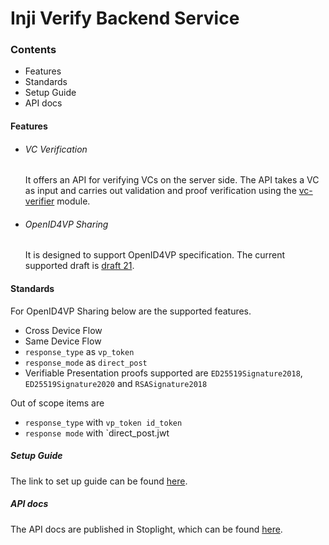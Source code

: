 # Inji Verify Backend Service

### Contents
* Features
* Standards
* Setup Guide
* API docs


#### Features
* ###### VC Verification
  It offers an API for verifying VCs on the server side. The API takes a VC as input and carries out validation and proof verification using the [vc-verifier](https://github.com/mosip/vc-verifier/tree/master/vc-verifier/kotlin) module.

* ###### OpenID4VP Sharing
  It is designed to support OpenID4VP specification. The current supported draft is [draft 21](https://openid.net/specs/openid-4-verifiable-presentations-1_0-21.html).

#### Standards
  For OpenID4VP Sharing below are the supported features.
- Cross Device Flow
- Same Device Flow
- `response_type` as `vp_token`
- `response_mode` as `direct_post`
- Verifiable Presentation proofs supported are `ED25519Signature2018`, `ED25519Signature2020` and `RSASignature2018`

Out of scope items are
- `response_type` with `vp_token id_token`
- `response mode` with `direct_post.jwt
##### Setup Guide

The link to set up guide can be found [here](../Readme.md).

##### API docs

The API docs are published in Stoplight, which can be found [here](https://mosip.stoplight.io/docs/inji-verify/branches/main).